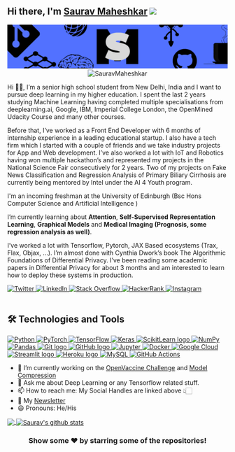 ## Hi there, I'm [Saurav Maheshkar](https://sauravvmaheshkar.gitbook.io/saurav-maheshkar/) <img src="https://raw.githubusercontent.com/MartinHeinz/MartinHeinz/master/wave.gif" width="30px">

<center>

<img src="https://github.com/SauravMaheshkar/SauravMaheshkar/blob/main/Header.png">

<img src="https://komarev.com/ghpvc/?username=SauravMaheshkar&label=Views&color=blue&style=plastic" alt="SauravMaheshkar" />

</center>

Hi 👋🏻, I’m a senior high school student from New Delhi, India and I want to pursue deep learning in my higher education. I spent the last 2 years studying Machine Learning having completed multiple specialisations from deeplearning.ai, Google, IBM, Imperial College London, the OpenMined Udacity Course and many other courses.

Before that, I’ve worked as a Front End Developer with 6 months of internship experience in a leading educational startup. I also have a tech firm which I started with a couple of friends and we take industry projects for App and Web development. I’ve also worked a lot with IoT and Robotics having won multiple hackathon’s and represented my projects in the National Science Fair consecutively for 2 years. Two of my projects on Fake News Classification and Regression Analysis of Primary Biliary Cirrhosis are currently being mentored by Intel under the AI 4 Youth program.

I'm an incoming freshman at the University of Edinburgh (Bsc Hons Computer Science and Artificial Intelligence )

I’m currently learning about **Attention**, **Self-Supervised Representation Learning**, **Graphical Models** and **Medical Imaging (Prognosis, some regression analysis as well)**.

I’ve worked a lot with Tensorflow, Pytorch, JAX Based ecosystems (Trax, Flax, Objax, …). I’m almost done with Cynthia Dwork’s book The Algorithmic Foundations of Differential Privacy. I’ve been reading some academic papers in Differential Privacy for about 3 months and am interested to learn how to deploy these systems in production.

<a href="https://twitter.com/MaheshkarSaurav">
  <img alt="Twitter" src="https://img.shields.io/badge/MaheshkarSaurav%20-%231DA1F2.svg?&style=for-the-badge&logo=Twitter&logoColor=white"/> 
</a>
<a href="https://www.linkedin.com/in/saurav-maheshkar-643382187/">
  <img alt="LinkedIn" src="https://img.shields.io/badge/linkedin%20-%230077B5.svg?&style=for-the-badge&logo=linkedin&logoColor=white"/>
</a>

<a href="https://stackoverflow.com/users/14081966/saurav-maheshkar/">
 <img alt="Stack Overflow" src="https://img.shields.io/badge/-Stack%20overflow-FE7A16?style=for-the-badge&logo=stack-overflow&logoColor=white"/>
</a>

<a href="https://www.hackerrank.com/SauravMaheshkar">
 <img alt="HackerRank" src="https://img.shields.io/badge/-Hackerrank-2EC866?style=for-the-badge&logo=HackerRank&logoColor=white"/>
</a>

<a href="https://instagram.com/sauravvmaheshkar/">
  <img alt="Instagram" src="https://img.shields.io/badge/sauravvmaheshkar%20-%23E4405F.svg?&style=for-the-badge&logo=Instagram&logoColor=white"/>
</a>

<br/>
<br/>

## 🛠  Technologies and Tools

<p align="left">  
  <a href="https://www.python.org/" target="_blank"> <img alt="Python" src="https://img.shields.io/badge/python%20-%2314354C.svg?&style=for-the-badge&logo=python&logoColor=white"/> </a> <a href="https://pyotrch.org/" target="_blank"> <img alt="PyTorch" src="https://img.shields.io/badge/PyTorch%20-%23EE4C2C.svg?&style=for-the-badge&logo=PyTorch&logoColor=white" /> </a> <a href="https://tensorflow.org/" target="_blank"> <img alt="TensorFlow" src="https://img.shields.io/badge/TensorFlow%20-%23FF6F00.svg?&style=for-the-badge&logo=TensorFlow&logoColor=white" /> <a href="https://keras.io/" target="_blank"> <img alt="Keras" src="https://img.shields.io/badge/Keras%20-%23D00000.svg?&style=for-the-badge&logo=Keras&logoColor=white"/> </a> <a href="https://sklearn.org/" target="_blank"> <img src="https://img.shields.io/badge/Scikit Learn-282C34?logo=scikit-learn" alt="ScikitLearn logo" title="Scikit Learn" height="25" /> </a> <a href="https://numpy.org/" target="_blank"> <img alt="NumPy" src="https://img.shields.io/badge/numpy%20-%23013243.svg?&style=for-the-badge&logo=numpy&logoColor=white" /> </a> <a href="https://pandas.pydata.org/" target="_blank"> <img alt="Pandas" src="https://img.shields.io/badge/pandas%20-%23150458.svg?&style=for-the-badge&logo=pandas&logoColor=white" /> </a> <a href="https://git-scm.com/" target="_blank"> <img src="https://img.shields.io/badge/Git-282C34?logo=git" alt="Git logo" title="Git" height="25" /> </a> <a href="https://github.com/" target="_blank"> <img src="https://img.shields.io/badge/GitHub-282C34?logo=github" alt="GitHub logo" title="GitHub" height="25" /> </a> <a href="https://jupyter.org/" target="_blank"> <img alt="Jupyter" src="https://img.shields.io/badge/Jupyter%20-%23F37626.svg?&style=for-the-badge&logo=Jupyter&logoColor=white" /> </a> <a href="https://www.docker.com/" target = "_blank"> <img alt="Docker" src="https://img.shields.io/badge/docker%20-%230db7ed.svg?&style=for-the-badge&logo=docker&logoColor=white"/> </a> <a href = "https://cloud.google.com/" target = "_blank"> <img alt="Google Cloud" src="https://img.shields.io/badge/Google%20Cloud%20-%234285F4.svg?&style=for-the-badge&logo=google-cloud&logoColor=white"/> </a> <a href="https://streamlit.io/" target="_blank"> <img src="https://img.shields.io/badge/Streamlit-282C34?logo=streamlit" alt="Streamlit logo" title="Heroku" height="25" /> </a> <a href="https://www.heroku.com/" target="_blank"> <img src="https://img.shields.io/badge/Heroku-282C34?logo=heroku&logoColor=A3AAEB" alt="Heroku logo" title="Heroku" height="25" /> </a> <a href="https://www.mysql.com/" target= "_blank"> <img alt="MySQL" src="https://img.shields.io/badge/mysql-%2300f.svg?&style=for-the-badge&logo=mysql&logoColor=white"/> </a> <a href="https://github.com/features/actions" target = "_blank"> <img alt="GitHub Actions" src="https://img.shields.io/badge/github%20actions%20-%232671E5.svg?&style=for-the-badge&logo=github%20actions&logoColor=white"/> </a>

- 🤔 I’m currently working on the [OpenVaccine Challenge](https://github.com/SauravMaheshkar/OpenVaccine) and [Model Compression](https://github.com/SauravMaheshkar/Compressed-DNNs-Forget)
- 💬 Ask me about Deep Learning or any Tensorflow related stuff.
- 📫 How to reach me: My Social Handles are linked above 👆🏻
- 📃 My [Newsletter](https://sauravmaheshkar.substack.com/welcome)
- 😄 Pronouns: He/His

<a href="https://github.com/SauravMaheshkar">
  <img align="center" src="https://github-readme-stats.vercel.app/api/top-langs/?username=SauravMaheshkar&theme=dark&hide_langs_below=1" />
</a>
<a href="https://github.com/SauravMaheshkar">
 <img align="center" src="https://github-readme-stats.vercel.app/api?username=SauravMaheshkar&show_icons=true&theme=dark&line_height=27" alt="Saurav's github stats"/>
</a>

<div align="center">

### Show some ❤️ by starring some of the repositories!

</div>
